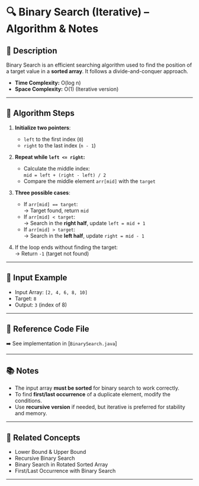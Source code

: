 # 🔍 Binary Search (Iterative) – Algorithm & Notes

## 📌 Description

Binary Search is an efficient searching algorithm used to find the position of a target value in a **sorted array**. It follows a divide-and-conquer approach.

- **Time Complexity:** O(log n)
- **Space Complexity:** O(1) (Iterative version)

---

## 🧠 Algorithm Steps

1. **Initialize two pointers**:
    - `left` to the first index (`0`)
    - `right` to the last index (`n - 1`)

2. **Repeat while `left <= right`:**
    - Calculate the middle index:  
      `mid = left + (right - left) / 2`
    - Compare the middle element `arr[mid]` with the `target`

3. **Three possible cases**:
    - If `arr[mid] == target`:  
      → Target found, return `mid`
    - If `arr[mid] < target`:  
      → Search in the **right half**, update `left = mid + 1`
    - If `arr[mid] > target`:  
      → Search in the **left half**, update `right = mid - 1`

4. If the loop ends without finding the target:  
   → Return `-1` (target not found)

---

## 🧪 Input Example

- Input Array: `[2, 4, 6, 8, 10]`
- Target: `8`
- Output: `3` (index of 8)

---

## 📂 Reference Code File

➡️ See implementation in [`BinarySearch.java`]

---

## 📚 Notes

- The input array **must be sorted** for binary search to work correctly.
- To find **first/last occurrence** of a duplicate element, modify the conditions.
- Use **recursive version** if needed, but iterative is preferred for stability and memory.

---

## 📌 Related Concepts

- Lower Bound & Upper Bound
- Recursive Binary Search
- Binary Search in Rotated Sorted Array
- First/Last Occurrence with Binary Search

---
